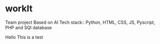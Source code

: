 # workIt
Team project 
Based on AI
Tech stack:: Python, HTML, CSS, JS, Pyscript, PHP and SQl database

Hello This is a test
